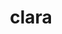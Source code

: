 ---
title: "clara"
layout: cache
categories: [package, develop]
meta: {"versions": ["1.1.5"], "compilers": ["gcc@=11.4.0", "gcc@=7.5.0", "gcc@=9.4.0"], "oss": ["ubuntu18.04", "ubuntu20.04", "ubuntu22.04"], "platforms": ["linux"], "targets": ["neoverse_v1", "neoverse_v2", "ppc64le", "x86_64_v3"], "stacks": ["e4s", "e4s-neoverse-v2", "e4s-neoverse_v1", "e4s-power", "radiuss", "root"], "num_specs": 12, "num_specs_by_stack": {"root": 12, "radiuss": 3, "e4s-power": 2, "e4s-neoverse_v1": 1, "e4s-neoverse-v2": 3, "e4s": 3}}
spec_details: [{"hash": "cshiqneknm5mof7na7slktx2xjtgc74r", "compiler": "gcc@=7.5.0", "versions": ["1.1.5"], "os": "ubuntu18.04", "platform": "linux", "target": "x86_64_v3", "variants": ["build_system=generic", "+single_header"], "stacks": ["root", "radiuss"], "size": "-", "tarball": "https://binaries.spack.io/develop/build_cache/linux-ubuntu18.04-x86_64_v3/gcc-7.5.0/clara-1.1.5/linux-ubuntu18.04-x86_64_v3-gcc-7.5.0-clara-1.1.5-cshiqneknm5mof7na7slktx2xjtgc74r.spack"}, {"hash": "gpizgzjmq4flvrafp63f2rhkbkypkahx", "compiler": "gcc@=7.5.0", "versions": ["1.1.5"], "os": "ubuntu18.04", "platform": "linux", "target": "x86_64_v3", "variants": ["build_system=generic", "+single_header"], "stacks": ["root", "radiuss"], "size": "-", "tarball": "https://binaries.spack.io/develop/build_cache/linux-ubuntu18.04-x86_64_v3/gcc-7.5.0/clara-1.1.5/linux-ubuntu18.04-x86_64_v3-gcc-7.5.0-clara-1.1.5-gpizgzjmq4flvrafp63f2rhkbkypkahx.spack"}, {"hash": "nrtjult3dvmljs2omg42usjrubccf2v6", "compiler": "gcc@=7.5.0", "versions": ["1.1.5"], "os": "ubuntu18.04", "platform": "linux", "target": "x86_64_v3", "variants": ["build_system=generic", "+single_header"], "stacks": ["root", "radiuss"], "size": "-", "tarball": "https://binaries.spack.io/develop/build_cache/linux-ubuntu18.04-x86_64_v3/gcc-7.5.0/clara-1.1.5/linux-ubuntu18.04-x86_64_v3-gcc-7.5.0-clara-1.1.5-nrtjult3dvmljs2omg42usjrubccf2v6.spack"}, {"hash": "b6yw57w22zn245whphodt2t5cxjn6552", "compiler": "gcc@=9.4.0", "versions": ["1.1.5"], "os": "ubuntu20.04", "platform": "linux", "target": "ppc64le", "variants": ["build_system=generic", "+single_header"], "stacks": ["root", "e4s-power"], "size": "-", "tarball": "https://binaries.spack.io/develop/build_cache/linux-ubuntu20.04-ppc64le/gcc-9.4.0/clara-1.1.5/linux-ubuntu20.04-ppc64le-gcc-9.4.0-clara-1.1.5-b6yw57w22zn245whphodt2t5cxjn6552.spack"}, {"hash": "zgtoh6x57xqedxtwp4ouy7ajppr3cabi", "compiler": "gcc@=9.4.0", "versions": ["1.1.5"], "os": "ubuntu20.04", "platform": "linux", "target": "ppc64le", "variants": ["build_system=generic", "+single_header"], "stacks": ["root", "e4s-power"], "size": "-", "tarball": "https://binaries.spack.io/develop/build_cache/linux-ubuntu20.04-ppc64le/gcc-9.4.0/clara-1.1.5/linux-ubuntu20.04-ppc64le-gcc-9.4.0-clara-1.1.5-zgtoh6x57xqedxtwp4ouy7ajppr3cabi.spack"}, {"hash": "o7g45qkq4h33wsax3s2c2zrbvlcplvir", "compiler": "gcc@=11.4.0", "versions": ["1.1.5"], "os": "ubuntu22.04", "platform": "linux", "target": "neoverse_v1", "variants": ["build_system=generic", "+single_header"], "stacks": ["root", "e4s-neoverse_v1"], "size": "-", "tarball": "https://binaries.spack.io/develop/build_cache/linux-ubuntu22.04-neoverse_v1/gcc-11.4.0/clara-1.1.5/linux-ubuntu22.04-neoverse_v1-gcc-11.4.0-clara-1.1.5-o7g45qkq4h33wsax3s2c2zrbvlcplvir.spack"}, {"hash": "4gy47ntyjlxlw56pqx3wwgc6yt2uciik", "compiler": "gcc@=11.4.0", "versions": ["1.1.5"], "os": "ubuntu22.04", "platform": "linux", "target": "neoverse_v2", "variants": ["build_system=generic", "+single_header"], "stacks": ["root", "e4s-neoverse-v2"], "size": "-", "tarball": "https://binaries.spack.io/develop/build_cache/linux-ubuntu22.04-neoverse_v2/gcc-11.4.0/clara-1.1.5/linux-ubuntu22.04-neoverse_v2-gcc-11.4.0-clara-1.1.5-4gy47ntyjlxlw56pqx3wwgc6yt2uciik.spack"}, {"hash": "7f72p7zo2vhriyadpztnxvcmp3slow6c", "compiler": "gcc@=11.4.0", "versions": ["1.1.5"], "os": "ubuntu22.04", "platform": "linux", "target": "neoverse_v2", "variants": ["build_system=generic", "+single_header"], "stacks": ["root", "e4s-neoverse-v2"], "size": "-", "tarball": "https://binaries.spack.io/develop/build_cache/linux-ubuntu22.04-neoverse_v2/gcc-11.4.0/clara-1.1.5/linux-ubuntu22.04-neoverse_v2-gcc-11.4.0-clara-1.1.5-7f72p7zo2vhriyadpztnxvcmp3slow6c.spack"}, {"hash": "eoysota4eul6nlt6dwjcrxt4lxdjpmgw", "compiler": "gcc@=11.4.0", "versions": ["1.1.5"], "os": "ubuntu22.04", "platform": "linux", "target": "neoverse_v2", "variants": ["build_system=generic", "+single_header"], "stacks": ["root", "e4s-neoverse-v2"], "size": "-", "tarball": "https://binaries.spack.io/develop/build_cache/linux-ubuntu22.04-neoverse_v2/gcc-11.4.0/clara-1.1.5/linux-ubuntu22.04-neoverse_v2-gcc-11.4.0-clara-1.1.5-eoysota4eul6nlt6dwjcrxt4lxdjpmgw.spack"}, {"hash": "22s2m4errwh6co4t6koazsufyifxh62z", "compiler": "gcc@=11.4.0", "versions": ["1.1.5"], "os": "ubuntu22.04", "platform": "linux", "target": "x86_64_v3", "variants": ["build_system=generic", "+single_header"], "stacks": ["e4s", "root"], "size": "-", "tarball": "https://binaries.spack.io/develop/build_cache/linux-ubuntu22.04-x86_64_v3/gcc-11.4.0/clara-1.1.5/linux-ubuntu22.04-x86_64_v3-gcc-11.4.0-clara-1.1.5-22s2m4errwh6co4t6koazsufyifxh62z.spack"}, {"hash": "6exzv3uomsiiqwzzstkmjdowkugc5ia6", "compiler": "gcc@=11.4.0", "versions": ["1.1.5"], "os": "ubuntu22.04", "platform": "linux", "target": "x86_64_v3", "variants": ["build_system=generic", "+single_header"], "stacks": ["e4s", "root"], "size": "-", "tarball": "https://binaries.spack.io/develop/build_cache/linux-ubuntu22.04-x86_64_v3/gcc-11.4.0/clara-1.1.5/linux-ubuntu22.04-x86_64_v3-gcc-11.4.0-clara-1.1.5-6exzv3uomsiiqwzzstkmjdowkugc5ia6.spack"}, {"hash": "k53v2q5idixlrqhjsx7tpsasox77zr7w", "compiler": "gcc@=11.4.0", "versions": ["1.1.5"], "os": "ubuntu22.04", "platform": "linux", "target": "x86_64_v3", "variants": ["build_system=generic", "+single_header"], "stacks": ["e4s", "root"], "size": "-", "tarball": "https://binaries.spack.io/develop/build_cache/linux-ubuntu22.04-x86_64_v3/gcc-11.4.0/clara-1.1.5/linux-ubuntu22.04-x86_64_v3-gcc-11.4.0-clara-1.1.5-k53v2q5idixlrqhjsx7tpsasox77zr7w.spack"}]
---